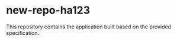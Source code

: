 # new-repo-ha123

This repository contains the application built based on the provided specification.